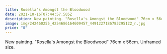 ```yaml
---
title: Rosella's Amongst the Bloodwood
date: 2021-10-16T07:44:57.505Z
description: New painting. "Rosella's Amongst the Bloodwood" 76cm x 56cm. Unframed size.
image: img/242460255_4254686164609457_4491227186783295122_n.jpg
price: "0"
---
```

New painting. "Rosella's Amongst the Bloodwood" 76cm x 56cm. Unframed size.